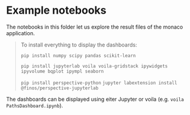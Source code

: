 # Example notebooks

The notebooks in this folder let us explore the result files of the monaco application.

> To install everything to display the dashboards:
>
> `pip install numpy scipy pandas scikit-learn`
>
> `pip install jupyterlab voila voila-gridstack ipywidgets ipyvolume bqplot ipympl seaborn`
>
> `pip install perspective-python`
> `jupyter labextension install @finos/perspective-jupyterlab`

The dashboards can be displayed using eiter Jupyter or voila (e.g. `voila PathsDashboard.ipynb`).
